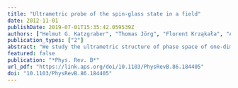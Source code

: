 ```yaml
---
title: "Ultrametric probe of the spin-glass state in a field"
date: 2012-11-01
publishDate: 2019-07-01T15:35:42.059539Z
authors: ["Helmut G. Katzgraber", "Thomas Jörg", "Florent Krząkała", "Alexander K. Hartmann"]
publication_types: ["2"]
abstract: "We study the ultrametric structure of phase space of one-dimensional Ising spin glasses with random power-law interaction in an external random field. Although in zero field the model in both the mean-field and non-mean-field universality classes shows an ultrametric signature [Phys. Rev. Lett. 102, 037207 (2009)], when a field is applied ultrametricity seems only present in the mean-field regime. The results for the non-mean-field case in an external field agree with data for spin glasses studied within the Migdal-Kadanoff approximation. Our results therefore suggest that the spin-glass state might be fragile to external fields below the upper critical dimension."
featured: false
publication: "*Phys. Rev. B*"
url_pdf: "https://link.aps.org/doi/10.1103/PhysRevB.86.184405"
doi: "10.1103/PhysRevB.86.184405"
---
```


